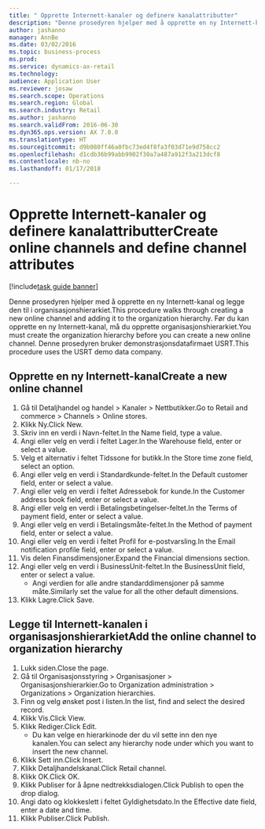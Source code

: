 ```yaml
--- 
title: " Opprette Internett-kanaler og definere kanalattributter"
description: "Denne prosedyren hjelper med å opprette en ny Internett-kanal og legge den til i organisasjonshierarkiet."
author: jashanno
manager: AnnBe
ms.date: 03/02/2016
ms.topic: business-process
ms.prod: 
ms.service: dynamics-ax-retail
ms.technology: 
audience: Application User
ms.reviewer: josaw
ms.search.scope: Operations
ms.search.region: Global
ms.search.industry: Retail
ms.author: jashanno
ms.search.validFrom: 2016-06-30
ms.dyn365.ops.version: AX 7.0.0
ms.translationtype: HT
ms.sourcegitcommit: d9b080ff46a0fbc73ed4f8fa3f03d71e9d758cc2
ms.openlocfilehash: d1cdb36b99abb9902f30a7a487a912f3a213dcf8
ms.contentlocale: nb-no
ms.lasthandoff: 01/17/2018

---
```

# <a name="create-online-channels-and-define-channel-attributes"></a><span data-ttu-id="3013f-103"> Opprette Internett-kanaler og definere kanalattributter</span><span class="sxs-lookup"><span data-stu-id="3013f-103">Create online channels and define channel attributes</span></span>

[!include[task guide banner](../includes/task-guide-banner.md)]

<span data-ttu-id="3013f-104">Denne prosedyren hjelper med å opprette en ny Internett-kanal og legge den til i organisasjonshierarkiet.</span><span class="sxs-lookup"><span data-stu-id="3013f-104">This procedure walks through creating a new online channel and adding it to the organization hierarchy.</span></span> <span data-ttu-id="3013f-105">Før du kan opprette en ny Internett-kanal, må du opprette organisasjonshierarkiet.</span><span class="sxs-lookup"><span data-stu-id="3013f-105">You must create the organization hierarchy before you can create a new online channel.</span></span> <span data-ttu-id="3013f-106">Denne prosedyren bruker demonstrasjonsdatafirmaet USRT.</span><span class="sxs-lookup"><span data-stu-id="3013f-106">This procedure uses the USRT demo data company.</span></span>


## <a name="create-a-new-online-channel"></a><span data-ttu-id="3013f-107">Opprette en ny Internett-kanal</span><span class="sxs-lookup"><span data-stu-id="3013f-107">Create a new online channel</span></span>
1. <span data-ttu-id="3013f-108">Gå til Detaljhandel og handel > Kanaler > Nettbutikker.</span><span class="sxs-lookup"><span data-stu-id="3013f-108">Go to Retail and commerce > Channels > Online stores.</span></span>
2. <span data-ttu-id="3013f-109">Klikk Ny.</span><span class="sxs-lookup"><span data-stu-id="3013f-109">Click New.</span></span>
3. <span data-ttu-id="3013f-110">Skriv inn en verdi i Navn-feltet.</span><span class="sxs-lookup"><span data-stu-id="3013f-110">In the Name field, type a value.</span></span>
4. <span data-ttu-id="3013f-111">Angi eller velg en verdi i feltet Lager.</span><span class="sxs-lookup"><span data-stu-id="3013f-111">In the Warehouse field, enter or select a value.</span></span>
5. <span data-ttu-id="3013f-112">Velg et alternativ i feltet Tidssone for butikk.</span><span class="sxs-lookup"><span data-stu-id="3013f-112">In the Store time zone field, select an option.</span></span>
6. <span data-ttu-id="3013f-113">Angi eller velg en verdi i Standardkunde-feltet.</span><span class="sxs-lookup"><span data-stu-id="3013f-113">In the Default customer field, enter or select a value.</span></span>
7. <span data-ttu-id="3013f-114">Angi eller velg en verdi i feltet Adressebok for kunde.</span><span class="sxs-lookup"><span data-stu-id="3013f-114">In the Customer address book field, enter or select a value.</span></span>
8. <span data-ttu-id="3013f-115">Angi eller velg en verdi i Betalingsbetingelser-feltet.</span><span class="sxs-lookup"><span data-stu-id="3013f-115">In the Terms of payment field, enter or select a value.</span></span>
9. <span data-ttu-id="3013f-116">Angi eller velg en verdi i Betalingsmåte-feltet.</span><span class="sxs-lookup"><span data-stu-id="3013f-116">In the Method of payment field, enter or select a value.</span></span>
10. <span data-ttu-id="3013f-117">Angi eller velg en verdi i feltet Profil for e-postvarsling.</span><span class="sxs-lookup"><span data-stu-id="3013f-117">In the Email notification profile field, enter or select a value.</span></span>
11. <span data-ttu-id="3013f-118">Vis delen Finansdimensjoner.</span><span class="sxs-lookup"><span data-stu-id="3013f-118">Expand the Financial dimensions section.</span></span>
12. <span data-ttu-id="3013f-119">Angi eller velg en verdi i BusinessUnit-feltet.</span><span class="sxs-lookup"><span data-stu-id="3013f-119">In the BusinessUnit field, enter or select a value.</span></span>
    * <span data-ttu-id="3013f-120">Angi verdien for alle andre standarddimensjoner på samme måte.</span><span class="sxs-lookup"><span data-stu-id="3013f-120">Similarly set the value for all the other default dimensions.</span></span>  
13. <span data-ttu-id="3013f-121">Klikk Lagre.</span><span class="sxs-lookup"><span data-stu-id="3013f-121">Click Save.</span></span>

## <a name="add-the-online-channel-to-organization-hierarchy"></a><span data-ttu-id="3013f-122">Legge til Internett-kanalen i organisasjonshierarkiet</span><span class="sxs-lookup"><span data-stu-id="3013f-122">Add the online channel to organization hierarchy</span></span>
1. <span data-ttu-id="3013f-123">Lukk siden.</span><span class="sxs-lookup"><span data-stu-id="3013f-123">Close the page.</span></span>
2. <span data-ttu-id="3013f-124">Gå til Organisasjonsstyring > Organisasjoner > Organisasjonshierarkier.</span><span class="sxs-lookup"><span data-stu-id="3013f-124">Go to Organization administration > Organizations > Organization hierarchies.</span></span>
3. <span data-ttu-id="3013f-125">Finn og velg ønsket post i listen.</span><span class="sxs-lookup"><span data-stu-id="3013f-125">In the list, find and select the desired record.</span></span>
4. <span data-ttu-id="3013f-126">Klikk Vis.</span><span class="sxs-lookup"><span data-stu-id="3013f-126">Click View.</span></span>
5. <span data-ttu-id="3013f-127">Klikk Rediger.</span><span class="sxs-lookup"><span data-stu-id="3013f-127">Click Edit.</span></span>
    * <span data-ttu-id="3013f-128">Du kan velge en hierarkinode der du vil sette inn den nye kanalen.</span><span class="sxs-lookup"><span data-stu-id="3013f-128">You can select any hierarchy node under which you want to insert the new channel.</span></span>  
6. <span data-ttu-id="3013f-129">Klikk Sett inn.</span><span class="sxs-lookup"><span data-stu-id="3013f-129">Click Insert.</span></span>
7. <span data-ttu-id="3013f-130">Klikk Detaljhandelskanal.</span><span class="sxs-lookup"><span data-stu-id="3013f-130">Click Retail channel.</span></span>
8. <span data-ttu-id="3013f-131">Klikk OK.</span><span class="sxs-lookup"><span data-stu-id="3013f-131">Click OK.</span></span>
9. <span data-ttu-id="3013f-132">Klikk Publiser for å åpne nedtrekksdialogen.</span><span class="sxs-lookup"><span data-stu-id="3013f-132">Click Publish to open the drop dialog.</span></span>
10. <span data-ttu-id="3013f-133">Angi dato og klokkeslett i feltet Gyldighetsdato.</span><span class="sxs-lookup"><span data-stu-id="3013f-133">In the Effective date field, enter a date and time.</span></span>
11. <span data-ttu-id="3013f-134">Klikk Publiser.</span><span class="sxs-lookup"><span data-stu-id="3013f-134">Click Publish.</span></span>


